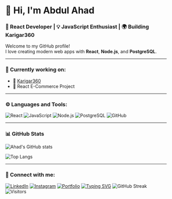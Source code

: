 # 👋 Hi, I'm Abdul Ahad
### 🚀 React Developer | 💡 JavaScript Enthusiast | 🌍 Building Karigar360

Welcome to my GitHub profile!  
I love creating modern web apps with **React**, **Node.js**, and **PostgreSQL**.

---

### 🧠 Currently working on:
- 💼 [Karigar360](https://github.com/abdulahad231/Karigar360)
- 🛒 React E-Commerce Project

---

### ⚙️ Languages and Tools:
![React](https://img.shields.io/badge/-React-blue?style=flat&logo=react)
![JavaScript](https://img.shields.io/badge/-JavaScript-yellow?style=flat&logo=javascript)
![Node.js](https://img.shields.io/badge/-Node.js-green?style=flat&logo=node.js)
![PostgreSQL](https://img.shields.io/badge/-PostgreSQL-blue?style=flat&logo=postgresql)
![GitHub](https://img.shields.io/badge/-GitHub-black?style=flat&logo=github)

---

### 📊 GitHub Stats
![Ahad's GitHub stats](https://github-readme-stats.vercel.app/api?username=abdulahad231&show_icons=true&theme=tokyonight)

![Top Langs](https://github-readme-stats.vercel.app/api/top-langs/?username=abdulahad231&layout=compact&theme=tokyonight)

---

### 📝 Connect with me:
[![LinkedIn](https://img.shields.io/badge/-LinkedIn-blue?logo=linkedin)](https://www.linkedin.com/in/abdul-ahad-210673252)
[![Instagram](https://img.shields.io/badge/-Instagram-purple?logo=instagram)](https://instagram.com/your-link)
[![Portfolio](https://img.shields.io/badge/-Portfolio-black?logo=vercel)](https://portfolio-app-phi-three.vercel.app/)
[![Typing SVG](https://readme-typing-svg.herokuapp.com?size=24&color=00C4FF&lines=Hi+there!+I'm+Abdul+Ahad;React+Developer;Open+Source+Enthusiast)](https://git.io/typing-svg)
![GitHub Streak](https://streak-stats.demolab.com?user=abdulahad231&theme=tokyonight)
![Visitors](https://komarev.com/ghpvc/?username=abdulahad231&color=blue)

